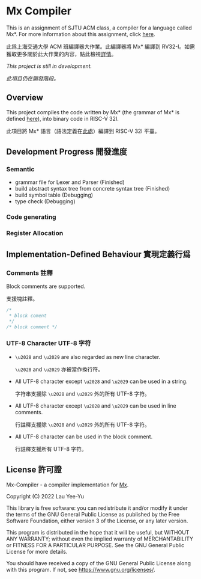 # Mx Compiler

This is an assignment of SJTU ACM class, a compiler for a language called
Mx*. For more information about this assignment, click
[here](https://github.com/ACMClassCourses/Compiler-Design-Implementation).

此爲上海交通大學 ACM 班編譯器大作業。此編譯器將 Mx* 編譯到
RV32-I。如需獲取更多關於此大作業的内容，點此檢視[詳情](https://github.com/ACMClassCourses/Compiler-Design-Implementation)。

*This project is still in development.*

*此項目仍在開發階段。*

## Overview

This project compiles the code written by Mx* (the grammar of Mx* is
defined [here](https://github.com/ACMClassCourses/Compiler-Design-Implementation)),
into binary code in RISC-V 32I.

此項目將 Mx* 語言（語法定義在[此處](https://github.com/ACMClassCourses/Compiler-Design-Implementation)）編譯到
RISC-V 32I 平臺。

## Development Progress 開發進度

### Semantic
- grammar file for Lexer and Parser (Finished)
- build abstract syntax tree from concrete syntax tree (Finished)
- build symbol table (Debugging)
- type check (Debugging)

### Code generating

### Register Allocation

## Implementation-Defined Behaviour 實現定義行爲

### Comments 註釋

Block comments are supported.

支援塊註釋。

```c++
/*
 * block coment
 */
/* block comment */
```

### UTF-8 Character UTF-8 字符

- `\u2028` and `\u2029` are also regarded as new line character.

  `\u2028` and `\u2029` 亦被當作換行符。
- All UTF-8 character except `\u2028` and `\u2029` can be used in a string.

  字符串支援除 `\u2028` and `\u2029` 外的所有 UTF-8 字符。
- All UTF-8 character except `\u2028` and `\u2029` can be used in line comments.

  行註釋支援除 `\u2028` and `\u2029` 外的所有 UTF-8 字符。
- All UTF-8 character can be used in the block comment.

  行註釋支援所有 UTF-8 字符。

## License 許可證

Mx-Compiler - a compiler implementation for [Mx](https://github.com/ACMClassCourses/Compiler-Design-Implementation).

Copyright (C) 2022  Lau Yee-Yu

This library is free software: you can redistribute it and/or modify
it under the terms of the GNU General Public License as published by
the Free Software Foundation, either version 3 of the License, or
any later version.

This program is distributed in the hope that it will be useful,
but WITHOUT ANY WARRANTY; without even the implied warranty of
MERCHANTABILITY or FITNESS FOR A PARTICULAR PURPOSE.  See the
GNU General Public License for more details.

You should have received a copy of the GNU General Public License
along with this program.  If not, see <https://www.gnu.org/licenses/>.
